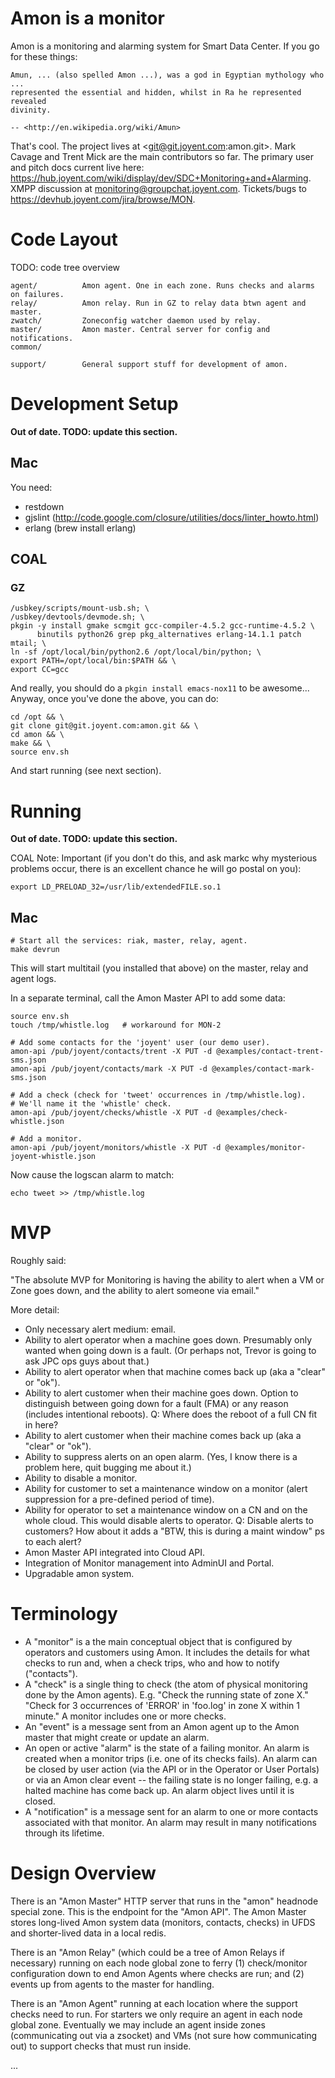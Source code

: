 # Amon is a monitor

Amon is a monitoring and alarming system for Smart Data Center. If you go for
these things:

    Amun, ... (also spelled Amon ...), was a god in Egyptian mythology who ...
    represented the essential and hidden, whilst in Ra he represented revealed
    divinity.

    -- <http://en.wikipedia.org/wiki/Amun>

That's cool. The project lives at <git@git.joyent.com:amon.git>. Mark Cavage
and Trent Mick are the main contributors so far. The primary user and pitch
docs current live here:
<https://hub.joyent.com/wiki/display/dev/SDC+Monitoring+and+Alarming>.
XMPP discussion at <monitoring@groupchat.joyent.com>. Tickets/bugs to
<https://devhub.joyent.com/jira/browse/MON>.



# Code Layout

TODO: code tree overview

    agent/          Amon agent. One in each zone. Runs checks and alarms on failures.
    relay/          Amon relay. Run in GZ to relay data btwn agent and master.
    zwatch/         Zoneconfig watcher daemon used by relay.
    master/         Amon master. Central server for config and notifications.
    common/

    support/        General support stuff for development of amon.


# Development Setup

**Out of date. TODO: update this section.**

## Mac

You need:

* restdown
* gjslint (http://code.google.com/closure/utilities/docs/linter_howto.html)
* erlang (brew install erlang)

## COAL

### GZ

    /usbkey/scripts/mount-usb.sh; \
    /usbkey/devtools/devmode.sh; \
    pkgin -y install gmake scmgit gcc-compiler-4.5.2 gcc-runtime-4.5.2 \
          binutils python26 grep pkg_alternatives erlang-14.1.1 patch mtail; \
    ln -sf /opt/local/bin/python2.6 /opt/local/bin/python; \
    export PATH=/opt/local/bin:$PATH && \
    export CC=gcc

And really, you should do a `pkgin install emacs-nox11` to be awesome...
Anyway, once you've done the above, you can do:

    cd /opt && \
    git clone git@git.joyent.com:amon.git && \
    cd amon && \
    make && \
    source env.sh

And start running (see next section).


# Running

**Out of date. TODO: update this section.**

COAL Note: Important (if you don't do this, and ask markc why mysterious
problems occur, there is an excellent chance he will go postal on you):

    export LD_PRELOAD_32=/usr/lib/extendedFILE.so.1


## Mac

    # Start all the services: riak, master, relay, agent.
    make devrun

This will start multitail (you installed that above) on the master, relay
and agent logs.

In a separate terminal, call the Amon Master API to add some data:

    source env.sh
    touch /tmp/whistle.log   # workaround for MON-2

    # Add some contacts for the 'joyent' user (our demo user).
    amon-api /pub/joyent/contacts/trent -X PUT -d @examples/contact-trent-sms.json
    amon-api /pub/joyent/contacts/mark -X PUT -d @examples/contact-mark-sms.json

    # Add a check (check for 'tweet' occurrences in /tmp/whistle.log).
    # We'll name it the 'whistle' check.
    amon-api /pub/joyent/checks/whistle -X PUT -d @examples/check-whistle.json

    # Add a monitor.
    amon-api /pub/joyent/monitors/whistle -X PUT -d @examples/monitor-joyent-whistle.json

Now cause the logscan alarm to match:

    echo tweet >> /tmp/whistle.log




# MVP

Roughly said:

"The absolute MVP for Monitoring is having the ability to alert when a
VM or Zone goes down, and the ability to alert someone via email."

More detail:

- Only necessary alert medium: email.
- Ability to alert operator when a machine goes down. Presumably only wanted
  when going down is a fault. (Or perhaps not, Trevor is going to ask
  JPC ops guys about that.)
- Ability to alert operator when that machine comes back up (aka a "clear" or "ok").
- Ability to alert customer when their machine goes down.
  Option to distinguish between going down for a fault (FMA) or any reason
  (includes intentional reboots).
  Q: Where does the reboot of a full CN fit in here?
- Ability to alert customer when their machine comes back up (aka a "clear" or "ok").
- Ability to suppress alerts on an open alarm. (Yes, I know there is a
  problem here, quit bugging me about it.)
- Ability to disable a monitor.
- Ability for customer to set a maintenance window on a monitor (alert
  suppression for a pre-defined period of time).
- Ability for operator to set a maintenance window on a CN and on the whole
  cloud. This would disable alerts to operator.
  Q: Disable alerts to customers? How about it adds a "BTW, this is during a
  maint window" ps to each alert?
- Amon Master API integrated into Cloud API.
- Integration of Monitor management into AdminUI and Portal.
- Upgradable amon system.


# Terminology

- A "monitor" is a the main conceptual object that is configured by operators
  and customers using Amon. It includes the details for what checks to
  run and, when a check trips, who and how to notify ("contacts").
- A "check" is a single thing to check (the atom of physical monitoring
  done by the Amon agents). E.g. "Check the running state of zone X." "Check
  for 3 occurrences of 'ERROR' in 'foo.log' in zone X within 1 minute." A
  monitor includes one or more checks.
- An "event" is a message sent from an Amon agent up to the Amon master that
  might create or update an alarm.
- An open or active "alarm" is the state of a failing monitor. An alarm is
  created when a monitor trips (i.e. one of its checks fails). An alarm can
  be closed by user action (via the API or in the Operator or User Portals)
  or via an Amon clear event -- the failing state is no longer failing, e.g.
  a halted machine has come back up.  An alarm object lives until it is
  closed.
- A "notification" is a message sent for an alarm to one or more contacts
  associated with that monitor. An alarm may result in many notifications
  through its lifetime.


# Design Overview

There is an "Amon Master" HTTP server that runs in the "amon" headnode
special zone. This is the endpoint for the "Amon API". The Amon Master
stores long-lived Amon system data (monitors, contacts, checks) in UFDS
and shorter-lived data in a local redis.

There is an "Amon Relay" (which could be a tree of Amon Relays if necessary)
running on each node global zone to ferry (1) check/monitor configuration
down to end Amon Agents where checks are run; and (2) events up from agents
to the master for handling.

There is an "Amon Agent" running at each location where the support checks
need to run. For starters we only require an agent in each node global zone.
Eventually we may include an agent inside zones (communicating out via a
zsocket) and VMs (not sure how communicating out) to support checks that
must run inside.

...


